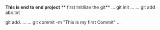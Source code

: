 **This is end to end project**
** first Initilize the git**
...
git init
...
...
git add abc.txt

git add.
...
...
git commit -m "This is my first Commit"
...
